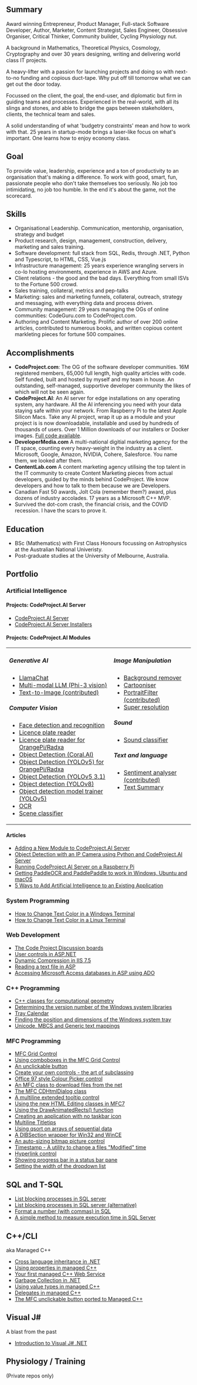 <h2>Summary</h2>

Award winning Entrepreneur, Product Manager, Full-stack Software Developer, Author, Marketer, Content
Strategist, Sales Engineer, Obsessive Organiser, Critical Thinker, Community builder, Cycling Physiology
nut.

A background in Mathematics, Theoretical Physics, Cosmology, Cryptography and over 30 years designing, 
writing and delivering world class IT projects.

A heavy-lifter with a passion for launching projects and doing so with next-to-no funding and copious
duct-tape. Why put off till tomorrow what we can get out the door today.

Focussed on the client, the goal, the end-user, and diplomatic but firm in guiding teams and processes.
Experienced in the real-world, with all its slings and stones, and able to bridge the gaps between
stakeholders, clients, the technical team and sales. 

A solid understanding of what 'budgetry constraints' mean and how to work with that. 25 years in 
startup-mode brings a laser-like focus on what's important. One learns how to enjoy economy class.

<h2>Goal</h2>

To provide value, leadership, experience and a ton of productivity to an organisation that's making a 
difference. To work with good, smart, fun, passionate people who don't take themselves too seriously.
No job too intimidating, no job too humble. In the end it's about the game, not the scorecard.

<h2>Skills</h2>
<ul>
  <li>Organisational Leadership. Communication, mentorship, organisation, strategy and budget</li>
  <li>Product research, design, management, construction, delivery, marketing and sales training.</li>
  <li>Software development: full stack from SQL, Redis, through .NET, Python and Typescript, to HTML, CSS, Vue.js</li>
  <li>Infrastructure management: 25 years experience wrangling servers in co-lo hosting environments, experience in AWS and Azure.</li>
  <li>Client relations - the good and the bad days. Everything from small ISVs to the Fortune 500 crowd.</li>
  <li>Sales training, collateral, metrics and pep-talks</li>
  <li>Marketing: sales and marketing funnels, collateral, outreach, strategy and messaging, with everything data and process driven.</li>
  <li>Community management: 29 years managing the OGs of online communities: CodeGuru.com to CodeProject.com.</li>
  <li>Authoring and Content Marketing. Prolific author of over 200 online articles, contributed to numerous books, and written copious content markleting pieces for fortune 500 compaines.</li>
</ul>

<h2>Accomplishments</h2>
<ul>
<li><b>CodeProject.com</b>: The OG of the software developer communities. 16M registered members,
  65,000 full length, high quality articles with code. Self funded, built and hosted by myself and
  my team in house. An outstanding, self-managed, supportive developer community the likes
  of which will not be seen again.</li>
<li><b>CodeProject.AI</b>: An AI server for edge installations on any operating system, any hardware.
All the AI inferencing you need with your data staying safe within your network. From Raspberry Pi to
the latest Apple Silicon Macs. Take any AI project, wrap it up as a module and
your project is is now downloadable, installable and used by hundreds of thousands of users. Over
1 Million downloads of our installers or Docker images. <a href="https://github.com/codeproject/CodeProject.AI-Server">Full code available</a>.
<li><b>DeveloperMedia.com</b> A multi-national digitial marketing agency for the IT space,
  counting every heavy-weight in the industry as a client. Microsoft, Google, Amazon, NVIDIA, Cohere,
  Salesforce. You name them, we looked after them.</li>
  <li><b>ContentLab.com</b> A content marketing agency utilising the top talent in the IT community
  to create Content Marketing pieces from actual developers, guided by the minds behind CodeProject.
  We know developers and how to talk to them because we are Developers.</li>
<li>Canadian Fast 50 awards, Jolt Cola (remember them?) award, plus dozens of industry
    accolades. 17 years as a Microsoft C++ MVP.</li>
<li>Survived the dot-com crash, the financial crisis, and the COVID recession. I have the scars to prove it.</li>
</ul>

<h2>Education</h2>
<ul>
  <li>BSc (Mathematics) with First Class Honours focussing on Astrophysics at the Australian National Univeristy.</li>
  <li>Post-graduate studies at the University of Melbourne, Australia.</li>
</ul>

<h2>Portfolio</h2>

<h3>Artificial Intelligence</h3>
<h4>Projects: CodeProject.AI Server</h4>
<ul>
  <li><a href="https://github.com/codeproject/CodeProject.AI-Server">CodeProject.AI Server</a></li>
  <li><a href="https://github.com/codeproject/CodeProject.AI-Server-Installers">CodeProject.AI Server Installers</a></li>
</ul>

<H4>Projects: CodeProject.AI Modules</H4>
<table><tr valign=top>
<td>
  <h5>Generative AI</h5>
  <ul>
  <li><a href="https://github.com/codeproject/CodeProject.AI-LlamaChat">LlamaChat</a></li>
  <li><a href="https://github.com/codeproject/CodeProject.AI-MultiModeLLM">Multi-modal LLM (Phi-3 vision)</a></li>
  <li><a href="https://github.com/codeproject/CodeProject.AI-Text2Image">Text-to-Image (contributed)</a></li>
  </ul>
  
  <h5>Computer Vision</h5>
  <ul>
  <li><a href="https://github.com/codeproject/CodeProject.AI-FaceProcessing">Face detection and recognition</a></li>
  <li><a href="https://github.com/codeproject/CodeProject.AI-ALPR">Licence plate reader</a></li>
  <li><a href="https://github.com/codeproject/CodeProject.AI-ALPR-RKNN">Licence plate reader for OrangePi/Radxa</a></li>
  <li><a href="https://github.com/codeproject/CodeProject.AI-ObjectDetectionCoral">Object Detection (Coral.AI)</a></li>
  <li><a href="https://github.com/codeproject/CodeProject.AI-ObjectDetectionYoloRKNN">Object Detection (YOLOv5) for OrangePi/Radxa</a></li>
  <li><a href="https://github.com/codeproject/CodeProject.AI-ObjectDetectionYOLOv5-3.1">Object Detection (YOLOv5 3.1)</a></li>
  <li><a href="https://github.com/codeproject/CodeProject.AI-ObjectDetectionYOLOv8">Object detection (YOLOv8)</a></li>
  <li><a href="https://github.com/codeproject/CodeProject.AI-TrainingObjectDetectionYOLOv5">Object detection model trainer (YOLOv5)</a></li>
  <li><a href="https://github.com/codeproject/CodeProject.AI-OCR">OCR</a></li>
  <li><a href="https://github.com/codeproject/CodeProject.AI-SceneClassifier">Scene classifier</a></li>
  </ul>
  
</td><td>
  
  <h5>Image Manipulation</h5>
  <ul>
  <li><a href="https://github.com/codeproject/CodeProject.AI-BackgroundRemover">Background remover</a></li>
  <li><a href="https://github.com/codeproject/CodeProject.AI-Cartoonizer">Cartooniser</a></li>
  <li><a href="https://github.com/codeproject/CodeProject.AI-PortraitFilter">PortraitFilter (contributed)</a></li>
  <li><a href="https://github.com/codeproject/CodeProject.AI-SuperResolution">Super resolution</a></li>
  </ul>
 
  <h5>Sound</h5>
  <ul>
  <li><a href="https://github.com/codeproject/CodeProject.AI-SoundClassifierTF">Sound classifier</a></li>
  </ul>
  
  <h5>Text and language</h5>
  <ul>
  <li><a href="https://github.com/codeproject/CodeProject.AI-SentimentAnalysis">Sentiment analyser (contributed)</a></li>
  <li><a href="https://github.com/codeproject/CodeProject.AI-TextSummary">Text Summary</a></li>
  </ul>

</td>
</tr></table>

<h4>Articles</h4>
<ul>
  <li><a href="https://github.com/ChrisMaunder/Adding-a-New-Module-to-CodeProject-AI-Server">Adding a New Module to CodeProject.AI Server</a></li>
  <li><a href="https://github.com/ChrisMaunder/Object-Detection-with-an-IP-Camera-using-Python">Object Detection with an IP Camera using Python and CodeProject.AI Server<a/></li>
  <li><a href="https://github.com/ChrisMaunder/Running-CodeProject-AI-Server-on-a-Raspberry-Pi">Running CodeProject.AI Server on a Raspberry Pi<a/></li>
  <li><a href="https://github.com/ChrisMaunder/Getting-PaddleOCR-and-PaddlePaddle-to-work-in-Wind">Getting PaddleOCR and PaddlePaddle to work in Windows, Ubuntu and macOS</a></li>
    <li><a href="https://github.com/ChrisMaunder/5-Ways-to-Add-Artificial-Intelligence-to-an-Existi">5 Ways to Add Artificial Intelligence to an Existing Application</a></li>
</ul>

<h3>System Programming</h3>
  <ul>
    <li><a href="https://github.com/ChrisMaunder/How-to-Change-Text-Color-in-a-Windows-Terminal">How to Change Text Color in a Windows Terminal</a></li>
    <li><a href="https://github.com/ChrisMaunder/How-to-Change-Text-Color-in-a-Linux-Terminal">How to Change Text Color in a Linux Terminal</a></li>
  </ul>  

<h3>Web Development</h3>
  <ul>
    <li><a href="https://github.com/ChrisMaunder/codeproject-forum">The Code Project Discussion boards</a></li>
    <li><a href="https://github.com/ChrisMaunder/usercontrols_aspnet">User controls in ASP.NET</a></li>
    <li><a href="https://github.com/ChrisMaunder/Dynamic-Compression-in-IIS-7-2">Dynamic Compression in IIS 7.5</a></li>
    <li><a href="https://github.com/ChrisMaunder/readfile_in_asp">Reading a text file in ASP</a></li>
    <li><a href="https://github.com/ChrisMaunder/AccessDB_in_VBScript">Accessing Microsoft Access databases in ASP using ADO</a></li>
  </ul>  

  <h3>C++ Programming</h3>
  <ul>
    <li><a href="https://github.com/ChrisMaunder/geometry">C++ classes for computational geometry</a></li>
    <li><a href="https://github.com/ChrisMaunder/library_version">Determining the version number of the Windows system libraries</a></li>
    <li><a href="https://github.com/ChrisMaunder/traycalendar/tree/master">Tray Calendar</a></li>
    <li><a href="https://github.com/ChrisMaunder/trayposition">Finding the position and dimensions of the Windows system tray</a></li>
    <li><a href="https://github.com/ChrisMaunder/unicode">Unicode, MBCS and Generic text mappings</a></li>
  </ul>

  <h3>MFC Programming</h3>
  <ul>
    <li><a href="https://github.com/ChrisMaunder/MFC-GridCtrl">MFC Grid Control</a></li>
    <li><a href="https://github.com/ChrisMaunder/gridctrl_combo">Using comboboxes in the MFC Grid Control</a></li>
    <li><a href="https://github.com/ChrisMaunder/trick_button">An unclickable button</a></li>
    <li><a href="https://github.com/ChrisMaunder/subclassdemo">Create your own controls - the art of subclassing</a></li>    
    <li><a href="https://github.com/ChrisMaunder/colour_picker">Office 97 style Colour Picker control</a></li>
    <li><a href="https://github.com/ChrisMaunder/webgrab">An MFC class to download files from the net</a></li>
    <li><a href="https://github.com/ChrisMaunder/dhtmldialog">The MFC CDHtmlDialog class</a></li>
    <li><a href="https://github.com/ChrisMaunder/tooltipex">A multiline extended tooltip control</a></li>
    <li><a href="https://github.com/ChrisMaunder/mfchtmledit">Using the new HTML Editing classes in MFC7</a></li>
    <li><a href="https://github.com/ChrisMaunder/drawanimated_in_mfc">Using the DrawAnimatedRects() function</a></li>
    <li><a href="https://github.com/ChrisMaunder/notaskbaricon">Creating an application with no taskbar icon</a></li>
    <li><a href="https://github.com/ChrisMaunder/multiline_titletips">Multiline Titletips</a></li>
    <li><a href="https://github.com/ChrisMaunder/qsort">Using qsort on arrays of sequential data</a></li>
    <li><a href="https://github.com/ChrisMaunder/dibsection_wince">A DIBSection wrapper for Win32 and WinCE</a></li>
    <li><a href="https://github.com/ChrisMaunder/Auto_size_bitmap_picture">An auto-sizing bitmap picture control</a></li>
    <li><a href="https://github.com/ChrisMaunder/timestamp">Timestamp - A utility to change a files "Modified" time</a></li>
    <li><a href="https://github.com/ChrisMaunder/hyperlink">Hyperlink control</a></li>
    <li><a href="https://github.com/ChrisMaunder/progressbar__in_statusbar_mfc">Showing progress bar in a status bar pane</a></li>
    <li><a href="https://github.com/ChrisMaunder/set_combobox_dropwidth_mfc">Setting the width of the dropdown list</a></li>
  </ul>
  
  <h2>SQL and T-SQL</h2>
  <ul>
    <li><a href="https://github.com/ChrisMaunder/List-blocking-processes-in-SQL-server">List blocking processes in SQL server</a></li>
    <li><a href="https://github.com/ChrisMaunder/List-blocking-processes-in-SQL-server-2">List blocking processes in SQL server (alternative)</a></li>
    <li><a href="https://github.com/ChrisMaunder/Format-a-number-with-commas-in-SQL">Format a number (with commas) in SQL</a></li>
    <li><a href="https://github.com/ChrisMaunder/A-simple-method-to-measure-execution-time-in-SQL-S">A simple method to measure execution time in SQL Server</a></li>    
  </ul>

  <h2>C++/CLI</h2>
  <p>aka Managed C++</p>
  <ul>
    <li><a href="https://github.com/ChrisMaunder/cross_lang_inherit_managed_c_plusplus">Cross language inheritance in .NET</a></li>
    <li><a href="https://github.com/ChrisMaunder/managedcpp_properties">Using properties in managed C++</a></li>
    <li><a href="https://github.com/ChrisMaunder/managed_cpp_service">Your first managed C++ Web Service</a></li>
    <li><a href="https://github.com/ChrisMaunder/garbage_collection_in_managed_cpp">Garbage Collection in .NET</a></li>
    <li><a href="https://github.com/ChrisMaunder/value_types_in_managed_cpp">Using value types in managed C++</a></li>
    <li><a href="https://github.com/ChrisMaunder/delegates_in_managed_cpp">Delegates in managed C++</a></li>
    <li><a href="https://github.com/ChrisMaunder/Trick_Button_Managed_cpp">The MFC unclickable button ported to Managed C++</a></li>
  </ul>

  <h2>Visual J#</h2>
  <p>A blast from the past</p>
  <ul>
    <li><a href="https://github.com/ChrisMaunder/intro_vjsharp">Introduction to Visual J# .NET</a></li>    
  </ul>
    
  <h2>Physiology / Training</h2>
  <p>(Private repos only)</p>
  
</td>
</tr></table>
